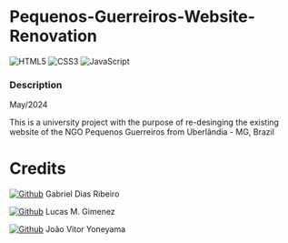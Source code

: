 # Pequenos-Guerreiros-Website-Renovation

![HTML5](https://img.shields.io/badge/html5-%23E34F26.svg?style=for-the-badge&logo=html5&logoColor=white)
![CSS3](https://img.shields.io/badge/css3-%231572B6.svg?style=for-the-badge&logo=css3&logoColor=white)
![JavaScript](https://img.shields.io/badge/javascript-%23323330.svg?style=for-the-badge&logo=javascript&logoColor=%23F7DF1E)

### Description
May/2024

This is a university project with the purpose of re-desinging the existing website of the NGO Pequenos Guerreiros from Uberlândia - MG, Brazil

# Credits
[![Github](https://img.shields.io/badge/GitHub-Tsarco?style=flat&logo=github&labelColor=gray&color=blue&link=https%3A%2F%2Fgithub.com%2FTsarco
)](https://github.com/Tsarco)
Gabriel Dias Ribeiro

[![Github](https://img.shields.io/badge/GitHub-Moscofian?style=flat&logo=github&labelColor=gray&color=blue&link=https%3A%2F%2Fgithub.com%2FMoscofian
)](https://github.com/Moscofian)
Lucas M. Gimenez

[![Github](https://img.shields.io/badge/GitHub-Joyoneyama?style=flat&logo=github&labelColor=gray&color=blue&link=https%3A%2F%2Fgithub.com%2FJoYoneyama
)](https://github.com/JoYoneyama)
João Vitor Yoneyama

